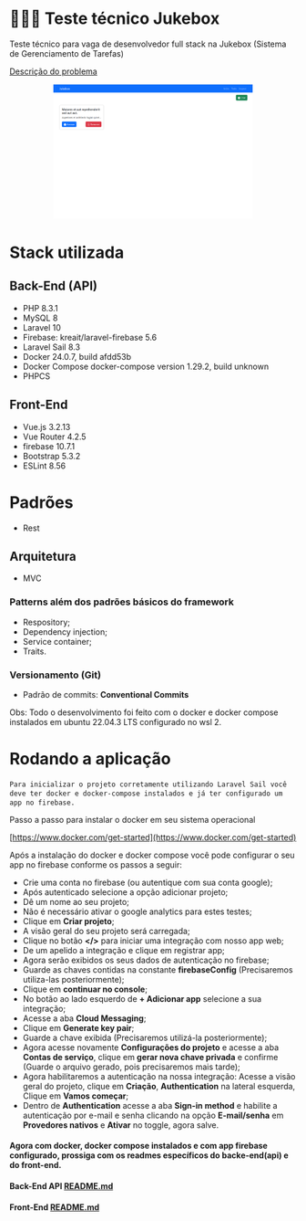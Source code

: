 # 👨🏽‍💻 Teste técnico Jukebox

Teste técnico para vaga de desenvolvedor full stack na Jukebox (Sistema de Gerenciamento de Tarefas)

[Descrição do problema](descricao.pdf)


<p align="center">
    <img src="app.png" width="350px"/>
</p>

# Stack utilizada

## Back-End (API)
- PHP 8.3.1
- MySQL 8
- Laravel 10
- Firebase: kreait/laravel-firebase 5.6
- Laravel Sail 8.3
- Docker 24.0.7, build afdd53b
- Docker Compose docker-compose version 1.29.2, build unknown
- PHPCS

## Front-End
- Vue.js 3.2.13
- Vue Router 4.2.5
- firebase 10.7.1
- Bootstrap 5.3.2
- ESLint 8.56

# Padrões

- Rest

## Arquitetura

- MVC

### Patterns além dos padrões básicos do framework

- Respository;
- Dependency injection;
- Service container;
- Traits.

### Versionamento (Git)

- Padrão de commits: **Conventional Commits**

Obs: Todo o desenvolvimento foi feito com o docker e docker compose instalados em ubuntu 22.04.3 LTS configurado no wsl 2.

# Rodando a aplicação

```plaintext
Para inicializar o projeto corretamente utilizando Laravel Sail você deve ter docker e docker-compose instalados e já ter configurado um app no firebase.
```
Passo a passo para instalar o docker em seu sistema operacional

[https://www.docker.com/get-started](https://www.docker.com/get-started)

Após a instalação do docker e docker compose você pode configurar o seu app no firebase conforme os passos a seguir:

- Crie uma conta no firebase (ou autentique com sua conta google);
- Após autenticado selecione a opção adicionar projeto;
- Dê um nome ao seu projeto;
- Não é necessário ativar o google analytics para estes testes;
- Clique em **Criar projeto**;
- A visão geral do seu projeto será carregada;
- Clique no botão **</>** para iniciar uma integração com nosso app web;
- De um apelido a integração e clique em registrar app;
- Agora serão exibidos os seus dados de autenticação no firebase;
- Guarde as chaves contidas na constante **firebaseConfig** (Precisaremos utiliza-las posteriormente);
- Clique em **continuar no console**;
- No botão ao lado esquerdo de **+ Adicionar app** selecione a sua integração;
- Acesse a aba **Cloud Messaging**;
- Clique em **Generate key pair**;
- Guarde a chave exibida (Precisaremos utilizá-la posteriormente);
- Agora acesse novamente **Configurações do projeto** e acesse a aba **Contas de serviço**, clique em **gerar nova chave privada** e confirme (Guarde o arquivo gerado, pois precisaremos mais tarde);
- Agora habilitaremos a autenticação na nossa integração: Acesse a visão geral do projeto, clique em **Criação**, **Authentication** na lateral esquerda, Clique em **Vamos começar**;
- Dentro de **Authentication** acesse a aba **Sign-in method** e habilite a autenticação por e-mail e senha clicando na opção **E-mail/senha** em **Provedores nativos** e **Ativar** no toggle, agora salve.

#### Agora com docker, docker compose instalados e com app firebase configurado, prossiga com os readmes específicos do backe-end(api) e do front-end.

#### Back-End API [README.md](api/README.md)

#### Front-End [README.md](front/README.md)


